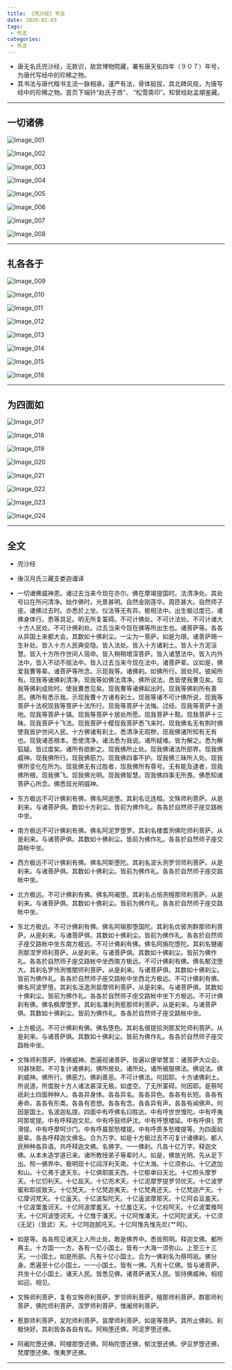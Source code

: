 ```yaml
---
title: 《兜沙经》书法
date: 2020-01-03
tags:
 - 书法
categories:
 - 书法
---
```


<Boxx/>


- 唐无名氏兜沙经，无款识，故宫博物院藏，署有唐天佑四年（９０７）年号， 为唐代写经中的珍稀之物。
- 其书法与唐代楷书主流一脉相承，谨严有法，骨体挺拔，具北碑风规，为唐写经中的珍稀之物。首页下端钤“赵氏子昂”、 “松雪斋印”。知曾经赵孟頫鉴藏。



---

## 一切诸佛

![Image_001]( https://gitcode.net/xu180/document/-/raw/master/imgs/shufa/doushajing/Image_001.jpg )

![Image_002]( https://gitcode.net/xu180/document/-/raw/master/imgs/shufa/doushajing/Image_002.jpg )

![Image_003]( https://gitcode.net/xu180/document/-/raw/master/imgs/shufa/doushajing/Image_003.jpg )

![Image_004]( https://gitcode.net/xu180/document/-/raw/master/imgs/shufa/doushajing/Image_004.jpg )

![Image_005]( https://gitcode.net/xu180/document/-/raw/master/imgs/shufa/doushajing/Image_005.jpg )

![Image_006]( https://gitcode.net/xu180/document/-/raw/master/imgs/shufa/doushajing/Image_006.jpg )

![Image_007]( https://gitcode.net/xu180/document/-/raw/master/imgs/shufa/doushajing/Image_007.jpg )

![Image_008]( https://gitcode.net/xu180/document/-/raw/master/imgs/shufa/doushajing/Image_008.jpg )

---

## 礼各各于

![Image_009]( https://gitcode.net/xu180/document/-/raw/master/imgs/shufa/doushajing/Image_009.jpg )

![Image_010]( https://gitcode.net/xu180/document/-/raw/master/imgs/shufa/doushajing/Image_010.jpg )

![Image_011]( https://gitcode.net/xu180/document/-/raw/master/imgs/shufa/doushajing/Image_011.jpg )

![Image_012]( https://gitcode.net/xu180/document/-/raw/master/imgs/shufa/doushajing/Image_012.jpg )

![Image_013]( https://gitcode.net/xu180/document/-/raw/master/imgs/shufa/doushajing/Image_013.jpg )

![Image_014]( https://gitcode.net/xu180/document/-/raw/master/imgs/shufa/doushajing/Image_014.jpg )

![Image_015]( https://gitcode.net/xu180/document/-/raw/master/imgs/shufa/doushajing/Image_015.jpg )

![Image_016]( https://gitcode.net/xu180/document/-/raw/master/imgs/shufa/doushajing/Image_016.jpg )

---

## 为四面如

![Image_017]( https://gitcode.net/xu180/document/-/raw/master/imgs/shufa/doushajing/Image_017.jpg )

![Image_018]( https://gitcode.net/xu180/document/-/raw/master/imgs/shufa/doushajing/Image_018.jpg )

![Image_019]( https://gitcode.net/xu180/document/-/raw/master/imgs/shufa/doushajing/Image_019.jpg )

![Image_020]( https://gitcode.net/xu180/document/-/raw/master/imgs/shufa/doushajing/Image_020.jpg )

![Image_021]( https://gitcode.net/xu180/document/-/raw/master/imgs/shufa/doushajing/Image_021.jpg )

![Image_022]( https://gitcode.net/xu180/document/-/raw/master/imgs/shufa/doushajing/Image_022.jpg )

![Image_023]( https://gitcode.net/xu180/document/-/raw/master/imgs/shufa/doushajing/Image_023.jpg )

![Image_024]( https://gitcode.net/xu180/document/-/raw/master/imgs/shufa/doushajing/Image_024.jpg )

---


## 全文

- 兜沙经 

- 後汉月氏三藏支娄迦谶译

- 一切诸佛威神恩。诸过去当来今现在亦尔。佛在摩竭提国时。法清净处。其处号曰在所问清净。始作佛时。光景甚明。自然金刚莲华。周匝甚大。自然师子座。诸佛过去时。亦悉於上坐。仪法等无有异。极相法中。出生极过度已，诸佛身体行。悉等具足。明无所复罣碍。不可计佛处。不可计法处。不可计诸大十方人民处。不可计佛刹处。过去当来今现在佛等所出生也。诸菩萨等。各各从异国土来都大会。其数如十佛刹尘。一尘为一菩萨。如是为限。诸菩萨赐一生补处。皆入十方人民典安隐。皆入法处。皆入十方诸刹土。皆入十方泥洹慧。皆入十方所作世间人宿命。皆入稍稍增深菩萨。皆入诸慧法中。皆入内外法中。皆入不动不摇法中。皆入过去当来今现在法中。诸菩萨辈。议如是，佛爱我曹等辈。诸菩萨等所念。示现我等。诸佛刹。如佛所行。居处阿。彼闻所有。现我等诸佛刹清净。现我等如佛法清净。佛所说法。悉皆使我曹见矣。现我等佛刹成败时。使我曹悉见矣。现我曹等诸佛起出时。现我等佛刹所有善恶。佛所有悉示我。示现我曹十方诸有刹土。现我等诸不可计佛所说，现我等菩萨十法祝现我等菩萨十法所行。现我等菩萨十法悔。过经。现我等菩萨十道地。现我等菩萨十镇。现我等菩萨十居处所愿。现我菩萨十黠。现我菩萨十三昧。现我菩萨十飞法。现我菩萨十樱现我菩萨悉飞来时。现我佛名无有荆时佛使我皆护世间人民。十方佛诸有刹土。悉清净无瑕秽。现我佛诸所知有无有也。现我诸恶根本。悉使清净。诸法悉为我说。诸所疑难。皆为解之。悉为解狐疑。皆过度矣。诸所有欲断之。现我佛所止处。现我佛诸法所部界。现我佛威神。现我佛所行。现我佛筋力。现我佛四事不护。现我佛三昧所入处。现我佛所变化在所为。现我佛无有过胜者，现我佛所有尊号。无有能及逮者，现我佛所根。现我佛飞。现我佛光明。现我佛智慧。现我佛四事无所畏。佛悉知诸菩萨心所念。佛悉现光明威神。
 
- 东方极远不可计佛刹有佛。佛名阿逝堕。其刹名讫连桓。文殊师利菩萨。从是刹来。与诸菩萨俱。数如十方刹尘。皆前为佛作礼。各各於自然师子座交路帐中坐。
 
- 南方极远不可计佛刹有佛。佛名阿泥罗堕罗。其刹名楼耆洌佛陀师利菩萨。从是刹来。与诸菩萨俱。其数如十佛刹尘。皆前为佛作礼。各各於自然师子座交路帐中坐。

- 西方极远不可计佛刹有佛。佛名阿斯堕陀。其刹名波头洌罗邻师利菩萨。从是刹来。与诸菩萨俱。其数如十佛刹尘。皆前为佛作礼。各各於自然师子座交路帐中坐。
 
- 北方极远。不可计佛刹有佛。佛名阿阇堕。其刹名占倍洌檀那师利菩萨。从是刹来。与诸菩萨俱。其数如十佛刹尘。皆前为佛作礼。各各於自然师子座交路帐中坐。
 
- 东北方极远。不可计佛刹有佛。佛名阿输那堕国陀。其刹名优彼洌群那师利菩萨。从是刹来。与诸菩萨俱。其数如十佛刹尘。皆前为佛作礼。各各於自然师子座交路帐中坐东南方极远。不可计佛刹有佛。佛名阿旃陀堕陀。其刹名犍阇洌那涅罗师利菩萨。从是刹来。与诸菩萨俱。其数如十佛刹尘。皆前为佛作礼。各各於自然师子座交路帐中坐西南方极远。不可计佛刹有佛。佛名郁沈堕大。其刹名罗怜洌惟闇师利菩萨。从是刹来。与诸菩萨俱。其数如十佛刹尘。皆前为佛作礼。各各於自然师子座交路帐中坐西北方极远。不可计佛刹有佛。佛名阿波罗堕。其刹名活逸洌昙摩师利菩萨。从是刹来。与诸菩萨俱。其数如十佛刹尘。皆前为佛作礼。各各於自然师子座交路帐中坐下方极远。不可计佛刹有佛。佛名枫摩堕罗。其刹名潘利洌惹那师利菩萨。从是刹来。与诸菩萨俱。其数如十佛刹尘。皆前为佛作礼。各各於自然师子座交路帐中坐。
 
- 上方极远。不可计佛刹有佛。佛名堕色。其刹名儨提拾洌那犮陀师利菩萨。从是刹来。与诸菩萨俱。其数如十佛刹尘。皆前为佛作礼。各各於自然师子座交路帐中坐。

- 文殊师利菩萨。持佛威神。悉遍视诸菩萨。皆遍以便举慧言：诸菩萨大众会。何甚快耶。不可复计诸佛刹。佛所居处。诸所处。诸所被服佛法。佛说法。佛刹威神。佛所行。佛筋力。佛刹善恶。不可计佛法。何因耶。十方诸佛刹土。所说道。所度脱十方人诸法甚深无极。如虚空。了无所罣碍。何因耶。是蔡呵祇刹土四面种种人。各各异身体。各各异名。各各异色。各各有长短。各各有寿命。各各有形类。各各有思想。各各有念。各各异有声。各各有闻佛声。何因是国土。名波迦私提。四面中有呼佛名曰胜达。中有呼世世慢陀。中有呼夷阿那坭提。中有呼释迦文尼。中有呼鼓师萨沈。中有呼堕楼延。中有呼俱讠贾滑提。中有呼摩呵沙门。中有呼晨那愁楼提。中有呼质多愁楼提等。为四面如是辈。各各呼释迦文佛名。合为万字。如是十方极过去不可复计诸佛刹。都人民种种各异语。共呼释迦文佛。名佛字。一一佛刹。凡各十亿万字。释迦文佛。从本未造学道已来。诸所教授弟子等辈时人。如是，佛放光明。先从足下出。照一佛界中。极明现十亿阎浮利天南。十亿大海。十亿须弥山。十亿遮加和山。十亿弗于逮天东。十亿俱耶匿天西。十亿郁单曰天北。十亿照头摩罗天。十亿忉利天。十亿盐天。十亿兜术天。十亿泥摩罗提罗邻优天。十亿波罗蜜和耶拔致天。十亿梵天。十亿梵迦夷天。十亿梵弗还天。十亿梵迦产天。十亿摩诃梵天。十亿廅天。十亿波梨陀天。十亿廅波摩那天。十亿阿会亘羞天。十亿波栗羞诃天。十亿阿波摩羞天。十亿羞讫天。十亿权呵天。十亿波栗推呵天。十亿阿波堕诃天。十亿惟于潘天。十亿阿惟潘天。十亿阿陀波天。十亿须{无足}（音武）天。十亿呵迦腻吒天。十亿阿惟先惟先尼{艹呵}。
 
- 如是等。各各照见诸天上人所止处。敢是佛界中。悉皆照明。释迦文佛。都所典主。十方国一一方。各有一亿小国土。皆有一大海一须弥山。上至三十三天。一小国土。如是所部。凡有十亿小国土。合为一佛刹名为蔡呵祇。佛分身。悉遍至十亿小国土。一一小国土。皆有一佛。凡有十亿佛。皆与诸菩萨。共坐十亿小国土。诸天人民。皆悉见佛。诸菩萨诸天人民。皆持佛威神。相视如迎。相见。
 
- 文殊师利菩萨，复有文殊师利菩萨。罗邻师利菩萨，檀那师利菩萨。群那师利菩萨，佛陀师利菩萨。涅罗师利菩萨，惟阇师利菩萨。
 
- 惹那师利菩萨，犮陀师利菩萨。昙摩师利菩萨。如是等菩萨。其所止佛刹。刹极快好。其刹皆各各自有名。阿栴堕还佛，阿泥罗堕还佛。

- 阿阇陀堕还佛，阿楼那堕还佛。阿栴陀堕还佛，郁沈堕还佛。伊豆罗堕还佛，梵摩堕还佛。惟夷罗还佛。

---

